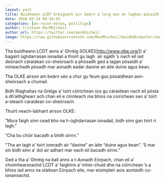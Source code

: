 ```yaml
---
layout: post
title: Buidheann LCDT Grèigeach air beàrn a lorg ann an laghan pòsaidh
date: 2018-03-14 09:54:55
categories: [an-roinn-eorpa, poilitigs]
author: Crìstean MacMhìcheil
author_url: https://twitter.com/macmhicheil
image: https://raw.githubusercontent.com/MacMhicheil/GeidhUK/master/images/2008-03-14-buidheann-lcdt-greigeach-air-bearn-a-lorg-ann-an-laghan-posaidh.jpg
---
```


Tha buidheann LCDT anns a’ Ghrèig ([OLKE][http://www.olke.org/]) a’ bagairt ùghdarrasan ionadail a thoirt gu lagh  air sgàth ’s nach eil iad deònach càraidean co-sheòrsach a phòsadh ged a lagan pòsaidh a’ mìneachadh pòsadh mar aonadh eadar daoine an àite duine agus bean.

<!--more-->

Tha OLKE airson am beàrn seo a chur gu feum gus pòsaidhean aon-sheòrsach a chumail.

Bidh Riaghaltas na Grèige a’ toirt còirichean ùra gu càraidean nach eil pòsta a dh’aithghearr ach chan eil e cinnteach ma bhios na coirichean seo a’ toirt a-steach càraidean co-sheòrsach.

Thuirt neach-labhairt airson OLKE:

“Mura faigh sinn cead bho na h-ùghdarrasan ionadail, bidh sinn gan toirt ri lagh.”

“Cha bu chòir bacadh a bhith oirnn.”

"Tha an lagh a’ toirt iomradh air “daoine” an àite “duine agus bean”. ‘S mar sin bidh sinn a’ dol air adhart mar nach eil bacadh oirnn."

Ged a tha a’ Ghrèig na ball anns a t-Aonadh Eòrpach, chan eil a’ choimhearsnachd LCDT a’ faighinn a’ mhòr-chuid dhe na còirichean ’s a bhios iad anns na stàitean Eòrpach eile, mar eisimpleir aois aontaidh co-ionannachd.
